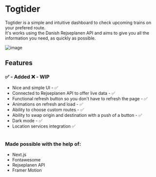 <h1>Togtider</h1>

Togtider is a simple and intuitive dashboard to check upcoming trains on your prefered route. <br>
It's works using the Danish Rejseplanen API and aims to give you all the information you need, as quickly as possible.

![image](https://github.com/user-attachments/assets/bc9829bf-c121-4643-b15e-940ac182df51)

## Features

### ✅ - Added ❌ - WIP

- Nice and simple UI - ✅
- Connected to Rejseplanen API to offer live data - ✅
- Functional refresh button so you don't have to refresh the page - ✅
- Animations on refresh and load - ✅
- Ability to choose custom routes - ✅
- Ability to swap origin and destination with a push of a button - ✅
- Dark mode - ✅
- Location services integration ✅

#

### Made possible with the help of:

- Next.js
- Fontawesome
- Rejseplanen API
- Framer Motion
